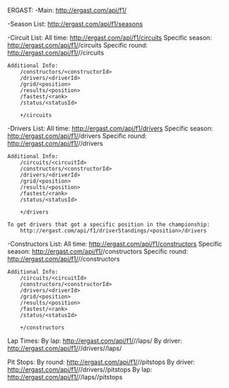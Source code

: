 ERGAST:
-Main: http://ergast.com/api/f1/

-Season List: http://ergast.com/api/f1/seasons

-Circuit List: 
    All time: http://ergast.com/api/f1/circuits
    Specific season: http://ergast.com/api/f1/<season>/circuits
    Specific round: http://ergast.com/api/f1/<season>/<round>/circuits

    Additional Info:
        /constructors/<constructorId>
        /drivers/<driverId>
        /grid/<position>
        /results/<position>
        /fastest/<rank>
        /status/<statusId>

        +/circuits

-Drivers List:
    All time: http://ergast.com/api/f1/drivers
    Specific season: http://ergast.com/api/f1/<season>/drivers
    Specific round: http://ergast.com/api/f1/<season>/<round>/drivers

    Additional Info:
        /circuits/<circuitId>
        /constructors/<constructorId>
        /drivers/<driverId>
        /grid/<position>
        /results/<position>
        /fastest/<rank>
        /status/<statusId>

        +/drivers

    To get drivers that got a specific position in the championship:
        http://ergast.com/api/f1/driverStandings/<position>/drivers 

-Constructors List:
    All time: http://ergast.com/api/f1/constructors
    Specific season: http://ergast.com/api/f1/<season>/constructors
    Specific round: http://ergast.com/api/f1/<season>/<round>/constructors

    Additional Info:
        /circuits/<circuitId>
        /constructors/<constructorId>
        /drivers/<driverId>
        /grid/<position>
        /results/<position>
        /fastest/<rank>
        /status/<statusId>

        +/constructors

Lap Times:
    By lap: http://ergast.com/api/f1/<season>/<round>/laps/<lapNumber>
    By driver: http://ergast.com/api/f1/<season>/<round>/drivers/<driverId>/laps/

Pit Stops:
    By round: http://ergast.com/api/f1/<season>/<round>/pitstops
    By driver: http://ergast.com/api/f1/<season>/<round>/drivers/<driverId>/pitstops
    By lap: http://ergast.com/api/f1/<season>/<round>/laps/<lapNumber>/pitstops


